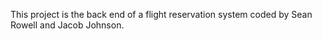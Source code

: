 This project is the back end of a flight reservation system coded by Sean Rowell and Jacob Johnson.
